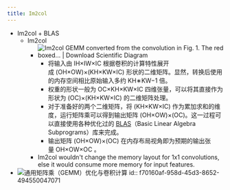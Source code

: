 ```yaml
---
title: Im2col
---
```

- Im2col + BLAS
	 - Im2col
		 - ![Im2col GEMM converted from the convolution in Fig. 1. The red boxed... |  Download Scientific Diagram](https://www.researchgate.net/publication/332186100/figure/fig2/AS:743806039244803@1554348587949/Im2col-GEMM-converted-from-the-convolution-in-Fig-1-The-red-boxed-data-show-duplicated.png)
			 - 将输入由 IH×IW×IC 根据卷积的计算特性展开成 (OH×OW)×(KH×KW×IC) 形状的二维矩阵。显然，转换后使用的内存空间相比原始输入多约 KH∗KW−1 倍。
			 - 权重的形状一般为 OC×KH×KW×IC 四维张量，可以将其直接作为形状为 (OC)×(KH×KW×IC) 的二维矩阵处理。
			 - 对于准备好的两个二维矩阵，将 (KH×KW×IC) 作为累加求和的维度，运行矩阵乘可以得到输出矩阵 (OH×OW)×(OC)。这一过程可以直接使用各种优化过的 [BLAS](https://en.wikipedia.org/wiki/Basic_Linear_Algebra_Subprograms)（Basic Linear Algebra Subprograms）库来完成。
			 - 输出矩阵 (OH×OW)×(OC) 在内存布局视角即为预期的输出张量 OH×OW×OC 。
		 - Im2col wouldn't change the memory layout for 1x1 convolutions, else it would consume more memory for input features.
- ![通用矩阵乘（GEMM）优化与卷积计算](https://pic3.zhimg.com/v2-148b05ce0e38be18903896e8accf2690_1440w.jpg?source=172ae18b)
id:: f70160af-958d-45d3-8652-494550047071